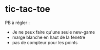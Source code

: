 # tic-tac-toe


PB à régler : 

- Je ne peux faire qu'une seule new-game 
- marge blanche en haut de la fenetre 
- pas de compteur pour les points 